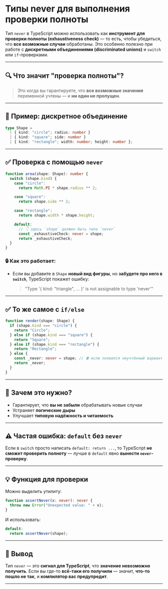# Типы never для выполнения проверки полноты

Тип `never` в TypeScript можно использовать как **инструмент для проверки полноты (exhaustiveness check)** — то есть, чтобы убедиться, что **все возможные случаи** обработаны. Это особенно полезно при работе с **дискретными объединениями (discriminated unions)** и `switch` или `if`-проверками.

---

## 🔍 Что значит "проверка полноты"?

> Это когда вы гарантируете, что **все возможные значения** переменной учтены — и **ни один не пропущен**.

---

## 📌 Пример: дискретное объединение

```ts
type Shape =
  | { kind: "circle"; radius: number }
  | { kind: "square"; side: number }
  | { kind: "rectangle"; width: number; height: number };
```

---

## ✅ Проверка с помощью `never`

```ts
function area(shape: Shape): number {
  switch (shape.kind) {
    case "circle":
      return Math.PI * shape.radius ** 2;

    case "square":
      return shape.side ** 2;

    case "rectangle":
      return shape.width * shape.height;

    default:
      // 👇 здесь `shape` должен быть типа `never`
      const _exhaustiveCheck: never = shape;
      return _exhaustiveCheck;
  }
}
```

### 🔒 Как это работает:

* Если вы добавите в `Shape` **новый вид фигуры**, но **забудете про него в `switch`**, TypeScript покажет ошибку:

  > "Type '{ kind: "triangle", ... }' is not assignable to type 'never'"

---

## ✅ То же самое с `if/else`

```ts
function render(shape: Shape) {
  if (shape.kind === "circle") {
    return "Circle";
  } else if (shape.kind === "square") {
    return "Square";
  } else if (shape.kind === "rectangle") {
    return "Rectangle";
  } else {
    const _never: never = shape; // ⛔️ если появился неучтённый вариант
    return _never;
  }
}
```

---

## 🎯 Зачем это нужно?

* Гарантирует, что **вы не забыли** обрабатывать новые случаи
* Устраняет **логические дыры**
* Улучшает **типовую надёжность и читаемость**

---

## ⚠️ Частая ошибка: `default` без `never`

Если в `switch` просто написать `default: return ...`, то TypeScript **не сможет проверить полноту** — лучше в `default` явно **вынести `never`-проверку**.

---

## 💡 Функция для проверки

Можно выделить утилиту:

```ts
function assertNever(x: never): never {
  throw new Error("Unexpected value: " + x);
}
```

И использовать:

```ts
default:
  return assertNever(shape);
```

---

## 📌 Вывод

Тип `never` — это **сигнал для TypeScript**, что **значение невозможно получить**.
Если вы где-то **всё-таки его получили** — значит, **что-то пошло не так**, и **компилятор вас предупредит**.

---
